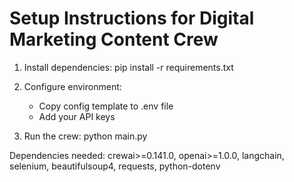 # Setup Instructions for Digital Marketing Content Crew

1. Install dependencies:
   pip install -r requirements.txt

2. Configure environment:
   - Copy config template to .env file
   - Add your API keys

3. Run the crew:
   python main.py

Dependencies needed: crewai>=0.141.0, openai>=1.0.0, langchain, selenium, beautifulsoup4, requests, python-dotenv